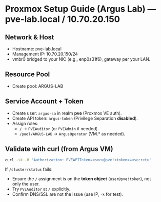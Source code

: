 # Proxmox Setup Guide (Argus Lab) — pve-lab.local / 10.70.20.150

## Network & Host
- Hostname: pve-lab.local
- Management IP: 10.70.20.150/24
- vmbr0 bridged to your NIC (e.g., enp0s31f6), gateway per your LAN.

## Resource Pool
- Create pool: ARGUS-LAB

## Service Account + Token
- Create user: `argus-sa` in realm **pve** (Proxmox VE auth).
- Create API token: `argus-token` (Privilege Separation **disabled**).
- Assign roles:
  - `/` → `PVEAuditor` (or `PVEAdmin` if needed).
  - `/pool/ARGUS-LAB` → `ArgusOperator` (VM.* as needed).

## Validate with curl (from Argus VM)
```bash
curl -sk -H 'Authorization: PVEAPIToken=<svc>@pve!<token>=<secret>'       https://10.70.20.150:8006/api2/json/nodes | jq
```

If `/cluster/status` fails:
- Ensure the `/` assignment is on the **token object** (`user@pve!token`), not only the user.
- Try `PVEAuditor` at `/` explicitly.
- Confirm DNS/SSL are not the issue (use IP, `-k` for test).
